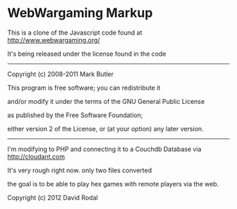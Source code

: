 WebWargaming Markup
===================

This is a clone of the Javascript code found at
http://www.webwargaming.org/

It's being released under the license found in the code

-------------------------------------------------------------------------------

 Copyright (c) 2008-2011 Mark Butler

 This program is free software; you can redistribute it

 and/or modify it under the terms of the GNU General Public License

 as published by the Free Software Foundation;

 either version 2 of the License, or (at your option) any later version.

------------------------------------------------------------------------------

I'm modifying to PHP and connecting it to a Couchdb Database via http://cloudant.com

It's very rough right now. only two files converted

the goal is to be able to play hex games with remote players via the web.

Copyright (c) 2012 David Rodal

